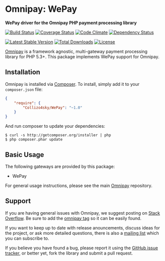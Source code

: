 # Omnipay: WePay

**WePay driver for the Omnipay PHP payment processing library**

[![Build Status](https://travis-ci.org/Collizo4sky/omnipay-wepay.png?branch=master)](https://travis-ci.org/Collizo4sky/omnipay-wepay)
[![Coverage Status](https://coveralls.io/repos/Collizo4sky/omnipay-wepay/badge.svg?branch=master&service=github)](https://coveralls.io/github/Collizo4sky/omnipay-wepay?branch=master)
[![Code Climate](https://codeclimate.com/github/Collizo4sky/omnipay-wepay/badges/gpa.svg)](https://codeclimate.com/github/Collizo4sky/omnipay-wepay)
[![Dependency Status](https://www.versioneye.com/user/projects/561676d2a1933400150005b8/badge.png)](https://www.versioneye.com/user/projects/561676d2a1933400150005b8)

[![Latest Stable Version](https://poser.pugx.org/collizo4sky/omnipay-wepay/version.png)](https://packagist.org/packages/collizo4sky/omnipay-wepay)
[![Total Downloads](https://poser.pugx.org/collizo4sky/omnipay-wepay/d/total.png)](https://packagist.org/packages/collizo4sky/omnipay-wepay)
[![License](https://poser.pugx.org/collizo4sky/omnipay-wepay/license)](https://packagist.org/packages/collizo4sky/omnipay-wepay)

[Omnipay](https://github.com/thephpleague/omnipay) is a framework agnostic, multi-gateway payment
processing library for PHP 5.3+. This package implements WePay support for Omnipay.

## Installation

Omnipay is installed via [Composer](http://getcomposer.org/). To install, simply add it
to your `composer.json` file:

```json
{
    "require": {
        "Collizo4sky/WePay": "~1.0"
    }
}
```

And run composer to update your dependencies:

    $ curl -s http://getcomposer.org/installer | php
    $ php composer.phar update

## Basic Usage

The following gateways are provided by this package:

* WePay

For general usage instructions, please see the main [Omnipay](https://github.com/thephpleague/omnipay)
repository.

## Support

If you are having general issues with Omnipay, we suggest posting on
[Stack Overflow](http://stackoverflow.com/). Be sure to add the
[omnipay tag](http://stackoverflow.com/questions/tagged/omnipay) so it can be easily found.

If you want to keep up to date with release anouncements, discuss ideas for the project,
or ask more detailed questions, there is also a [mailing list](https://groups.google.com/forum/#!forum/omnipay) which
you can subscribe to.

If you believe you have found a bug, please report it using the [GitHub issue tracker](https://github.com/Collizo4sky/omnipay-wepay/issues),
or better yet, fork the library and submit a pull request.
